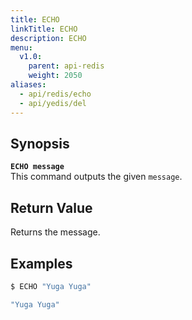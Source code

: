 ```yaml
---
title: ECHO
linkTitle: ECHO
description: ECHO
menu:
  v1.0:
    parent: api-redis
    weight: 2050
aliases:
  - api/redis/echo
  - api/yedis/del
---
```


## Synopsis
<b>`ECHO message`</b><br>
This command outputs the given `message`.

## Return Value
Returns the message.

## Examples
```{.sh .copy .separator-dollar}
$ ECHO "Yuga Yuga"
```
```sh
"Yuga Yuga"
```
